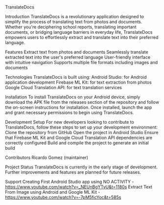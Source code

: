 TranslateDocs

Introduction
TranslateDocs is a revolutionary application designed to simplify the process of translating text from photos and documents. Whether you're deciphering school reports, translating important documents, or bridging language barriers in everyday life, TranslateDocs empowers users to effortlessly extract and translate text into their preferred language.

Features
Extract text from photos and documents
Seamlessly translate extracted text into the user's preferred language
User-friendly interface with intuitive navigation
Supports multiple file formats including images and documents

Technologies
TranslateDocs is built using:
Android Studio: for Android application development
Firebase ML Kit: for text extraction from photos
Google Cloud Translation API: for text translation services

Installation
To install TranslateDocs on your Android device, simply download the APK file from the releases section of the repository and follow the on-screen instructions for installation. Once installed, launch the app and grant necessary permissions to begin using TranslateDocs.

Development Setup
For new developers looking to contribute to TranslateDocs, follow these steps to set up your development environment:
Clone the repository from GitHub
Open the project in Android Studio
Ensure that Firebase ML Kit and Google Cloud Translation API dependencies are correctly configured
Build and compile the project to generate an initial build

Contributors
Ricardo Gomez (maintainer)

Project Status
TranslateDocs is currently in the early stage of development. Further improvements and features are planned for future releases.

Support
Creating First Android Studio app using NO ACTIVITY - https://www.youtube.com/watch?v=_NEUnBgYTvU&t=1180s
Extract Text From Image using Android and Google ML Kit - https://www.youtube.com/watch?v=-7pM5ficYoc&t=585s
